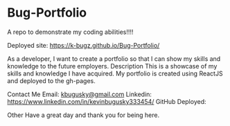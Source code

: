 # Bug-Portfolio
A repo to demonstrate my coding abilities!!!!

Deployed site: https://k-bugz.github.io/Bug-Portfolio/

As a developer, I want to create a portfolio so that I can show my skills and knowledge to the future employers.
Description
This is a showcase of my skills and knowledge I have acquired. My portfolio is created using ReactJS and deployed to the gh-pages.


Contact Me
Email: kbugusky@gmail.com
Linkedin: https://www.linkedin.com/in/kevinbugusky333454/
GitHub Deployed: 

Other
Have a great day and thank you for being here.
